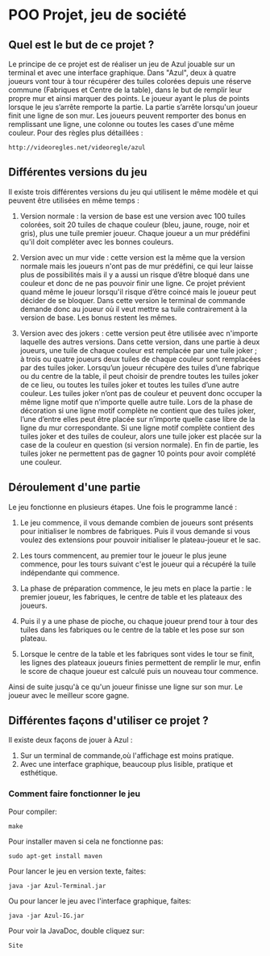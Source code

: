# POO Projet, jeu de société

## Quel est le but de ce projet ?

Le principe de ce projet est de réaliser un jeu de Azul jouable sur un terminal
et avec une interface graphique. Dans "Azul", deux à quatre joueurs vont tour à 
tour récupérer des tuiles colorées depuis une réserve commune (Fabriques et 
Centre de la table), dans le but de remplir leur propre mur et ainsi marquer des
points. Le joueur ayant le plus de points lorsque le jeu s’arrête remporte la 
partie. La partie s’arrête lorsqu'un joueur finit une ligne de son mur. Les 
joueurs peuvent remporter des bonus en remplissant une ligne, une colonne ou 
toutes les cases d'une même couleur. Pour des règles plus détaillées : 
```
http://videoregles.net/videoregle/azul
```

## Différentes versions du jeu

Il existe trois différentes versions du jeu qui utilisent le même modèle et qui 
peuvent être utilisées en même temps :

1. Version normale : la version de base est une version avec 100 tuiles 
   colorées, soit 20 tuiles de chaque couleur (bleu, jaune, rouge, noir et 
   gris), plus une tuile premier joueur. Chaque joueur a un mur prédéfini qu'il 
   doit compléter avec les bonnes couleurs.

2. Version avec un mur vide : cette version est la même que la version normale 
   mais les joueurs n'ont pas de mur prédéfini, ce qui leur laisse plus de 
   possibilités mais il y a aussi un risque d’être bloqué dans une couleur et 
   donc de ne pas pouvoir finir une ligne. Ce projet prévient quand même le 
   joueur lorsqu'il risque d’être coincé mais le joueur peut décider de se 
   bloquer. Dans cette version le terminal de commande demande donc au joueur où 
   il veut mettre sa tuile contrairement à la version de base. Les bonus restent
   les mêmes.

3. Version avec des jokers : cette version peut être utilisée avec n'importe 
   laquelle des autres versions. Dans cette version, dans une partie à deux 
   joueurs, une tuile de chaque couleur est remplacée par une tuile joker ; à 
   trois ou quatre joueurs deux tuiles de chaque couleur sont remplacées par des
   tuiles joker. Lorsqu’un joueur récupère des tuiles d’une fabrique ou du 
   centre de la table, il peut choisir de prendre toutes les tuiles joker de ce 
   lieu, ou toutes les tuiles joker et toutes les tuiles d’une autre couleur. 
   Les tuiles joker n’ont pas de couleur et peuvent donc occuper la même ligne 
   motif que n’importe quelle autre tuile. Lors de la phase de décoration si une
   ligne motif complète ne contient que des tuiles joker, l’une d’entre elles 
   peut être placée sur n’importe quelle case libre de la ligne du mur 
   correspondante. Si une ligne motif complète contient des tuiles joker et des 
   tuiles de couleur, alors une tuile joker est placée sur la case de la couleur 
   en question (si version normale). En fin de partie, les tuiles joker ne 
   permettent pas de gagner 10 points pour avoir complété une couleur.

## Déroulement d'une partie

Le jeu fonctionne en plusieurs étapes. Une fois le programme lancé :

1. Le jeu commence, il vous demande combien de joueurs sont présents pour 
   initialiser le nombres de fabriques. Puis il vous demande si vous voulez des 
   extensions pour pouvoir initialiser le plateau-joueur et le sac. 
   
2. Les tours commencent, au premier tour le joueur le plus jeune commence, pour 
   les tours suivant c'est le joueur qui a récupéré la tuile indépendante qui
   commence.

3. La phase de préparation commence, le jeu mets en place la partie : le premier
   joueur, les fabriques, le centre de table et les plateaux des joueurs.

4. Puis il y a une phase de pioche, ou chaque joueur prend tour à tour des 
   tuiles dans les fabriques ou le centre de la table et les pose sur son plateau.

5. Lorsque le centre de la table et les fabriques sont vides le tour se finit, les 
   lignes des plateaux joueurs finies permettent de remplir le mur, enfin le 
   score de chaque joueur est calculé puis un nouveau tour commence.

Ainsi de suite jusqu'à ce qu'un joueur finisse une ligne sur son mur. Le joueur 
avec le meilleur score gagne.

## Différentes façons d'utiliser ce projet ? 

Il existe deux façons de jouer à Azul :
1. Sur un terminal de commande,où l'affichage est moins pratique.
2. Avec une interface graphique, beaucoup plus lisible, pratique et esthétique.

### Comment faire fonctionner le jeu

Pour compiler:
```
make
```
Pour installer maven si cela ne fonctionne pas: 
```
sudo apt-get install maven
```

Pour lancer le jeu en version texte, faites:
```
java -jar Azul-Terminal.jar 
```
Ou pour lancer le jeu avec l'interface graphique, faites:
```
java -jar Azul-IG.jar
```

Pour voir la JavaDoc, double cliquez sur:
```
Site
```